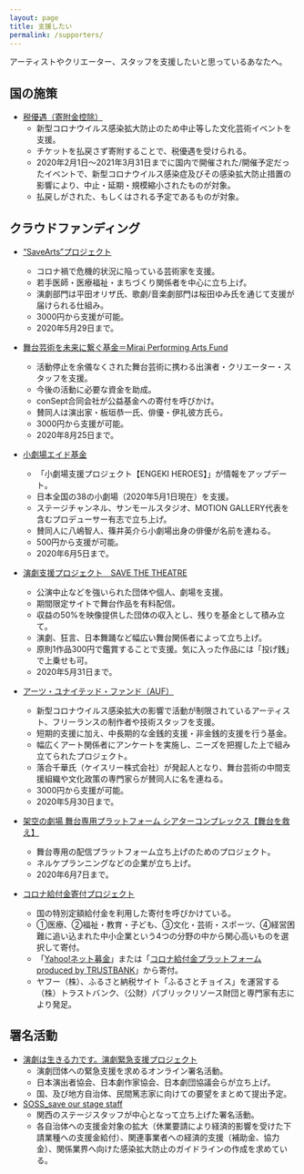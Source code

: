 ```yaml
---
layout: page
title: 支援したい
permalink: /supporters/
---
```

アーティストやクリエーター、スタッフを支援したいと思っているあなたへ。
## 国の施策
* [税優遇（寄附金控除）](https://www.bunka.go.jp/koho_hodo_oshirase/sonota_oshirase/pdf/20200422_01.pdf)
	* 新型コロナウイルス感染拡大防止のため中止等した文化芸術イベントを支援。
	* チケットを払戻さず寄附することで、税優遇を受けられる。
	* 2020年2月1日〜2021年3月31日までに国内で開催された/開催予定だったイベントで、新型コロナウイルス感染症及びその感染拡大防止措置の影響により、中止・延期・規模縮小されたものが対象。
	* 払戻しがされた、もしくはされる予定であるものが対象。
	
## クラウドファンディング
* [“SaveArts”プロジェクト](https://readyfor.jp/projects/SaveArts)
	* コロナ禍で危機的状況に陥っている芸術家を支援。
	* 若手医師・医療福祉・まちづくり関係者を中心に立ち上げ。
	* 演劇部門は平田オリザ氏、歌劇/音楽劇部門は桜田ゆみ氏を通じて支援が届けられる仕組み。
	* 3000円から支援が可能。
	* 2020年5月29日まで。
* [舞台芸術を未来に繋ぐ基金＝Mirai Performing Arts Fund](https://motion-gallery.net/projects/butainomirai)
	* 活動停止を余儀なくされた舞台芸術に携わる出演者・クリエーター・スタッフを支援。
	* 今後の活動に必要な資金を助成。
	* conSept合同会社が公益基金への寄付を呼びかけ。
	* 賛同人は演出家・板垣恭一氏、俳優・伊礼彼方氏ら。
	*  3000円から支援が可能。
	* 2020年8月25日まで。
* [小劇場エイド基金](https://motion-gallery.net/projects/shogekijo-aid?fbclid=IwAR2v4YVK3WYIhOrAySLHIPydeoQZ-JstRJZ04tBhmRFDHqLoT2EdxDHXawQ)
	* 「小劇場支援プロジェクト【ENGEKI HEROES】」が情報をアップデート。
	* 日本全国の38の小劇場（2020年5月1日現在）を支援。
	* ステージチャンネル、サンモールスタジオ、MOTION GALLERY代表を含むプロデューサー有志で立ち上げ。
	* 賛同人に八嶋智人、篠井英介ら小劇場出身の俳優が名前を連ねる。
	* 500円から支援が可能。
	* 2020年6月5日まで。
* [演劇支援プロジェクト　SAVE THE THEATRE](https://savethetheatre.zaiko.io)
	* 公演中止などを強いられた団体や個人、劇場を支援。
	* 期間限定サイトで舞台作品を有料配信。
	* 収益の50%を映像提供した団体の収入とし、残りを基金として積み立て。
	* 演劇、狂言、日本舞踊など幅広い舞台関係者によって立ち上げ。
	* 原則1作品300円で鑑賞することで支援。気に入った作品には「投げ銭」で上乗せも可。
	* 2020年5月31日まで。
* [アーツ・ユナイテッド・ファンド（AUF）](https://camp-fire.jp/projects/view/271390)
	* 新型コロナウイルス感染拡大の影響で活動が制限されているアーティスト、フリーランスの制作者や技術スタッフを支援。
	* 短期的支援に加え、中長期的な金銭的支援・非金銭的支援を行う基金。
	* 幅広くアート関係者にアンケートを実施し、ニーズを把握した上で組み立てられたプロジェクト。
	* 落合千華氏（ケイスリー株式会社）が発起人となり、舞台芸術の中間支援組織や文化政策の専門家らが賛同人に名を連ねる。
	* 3000円から支援が可能。
	* 2020年5月30日まで。

* [架空の劇場 舞台専用プラットフォーム シアターコンプレックス【舞台を救え】](https://fanbeats.jp/collaboration/theater-complex?fbclid=IwAR2KNbt9_qxnTFcao3aFwdXdlXF8kgTEV4T9oFYXd2rWc6v5hB3S5cSbeuA)
	* 舞台専用の配信プラットフォーム立ち上げのためのプロジェクト。
	* ネルケプランニングなどの企業が立ち上げ。
	* 2020年6月7日まで。

* [コロナ給付金寄付プロジェクト](https://www.info.public.or.jp/corona-kifu)
	* 国の特別定額給付金を利用した寄付を呼びかけている。
	* ①医療、②福祉・教育・子ども、③文化・芸術・スポーツ、④経営困難に追い込まれた中小企業という4つの分野の中から関心高いものを選択して寄付。
	* 「[Yahoo!ネット募金](https://donation.yahoo.co.jp/promo/covid19/)」または「[コロナ給付金プラットフォーム produced by TRUSTBANK](https://www.furusato-tax.jp/covid19/)」から寄付。
	* ヤフー（株）、ふるさと納税サイト「ふるさとチョイス」を運営する（株）トラストバンク、（公財）パブリックリソース財団と専門家有志により発足。
	

## 署名活動
* [演劇は生きる力です。演劇緊急支援プロジェクト](https://www.change.org/p/政府-演劇は生きる力です-演劇緊急支援プロジェクト?utm_content=cl_sharecopy_21808360_ja-JP%3Av1&recruiter=1081876089&recruited_by_id=367797f0-8850-11ea-95d1-59891ccab7c3&utm_source=share_petition&utm_medium=copylink&utm_campaign=psf_combo_share_initial&utm_term=psf_combo_share_initial&fbclid=IwAR0kuKNMihhVdPIvsJ0LV-B7NQTMAZGOuTZ5HUj0UIvUxdIV8O9qxD5g4yE)
	* 演劇団体への緊急支援を求めるオンライン署名活動。
	* 日本演出者協会、日本劇作家協会、日本劇団協議会らが立ち上げ。
	* 国、及び地方自治体、民間篤志家に向けての要望をまとめて提出予定。
* [SOSS_save our stage staff](https://www.facebook.com/SOSS.COVID19/)
	* 関西のステージスタッフが中心となって立ち上げた署名活動。
	* 各自治体への支援金対象の拡大（休業要請により経済的影響を受けた下請業種への支援金給付）、関連事業者への経済的支援（補助金、協力金）、関係業界へ向けた感染拡大防止のガイドラインの作成を求めている。